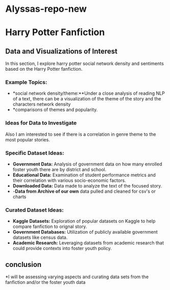 # Alyssas-repo-new
# Harry Potter Fanfiction 

## Data and Visualizations of Interest
In this section, I explore harry potter social network density and sentiments based on the Harry Potter fanfiction.
### Example Topics:
- *social network density/theme:**Under a close analysis of reading NLP of a text, there can be a visualization of the theme of the story and the characters network density
- *comparisons of themes and popularity.

### Ideas for Data to Investigate
Also I am interested to see if there is a correlation in genre theme to the most popular stories.

### Specific Dataset Ideas:
- **Government Data:** Analysis of government data on how many enrolled foster youth there are by district and school.
- **Educational Data:** Examination of student performance metrics and their correlation with various socio-economic factors.
- **Downloaded Data:** Data made to analyze the text of the focused story.
- -**Data from Archive of our own** data pulled and cleaned for csv's or charts


### Curated Dataset Ideas:
- **Kaggle Datasets:** Exploration of popular datasets on Kaggle to help compare fanfiction to orignal story.
- **Government Databases:** Utilization of publicly available government datasets like census data.
- **Academic Research:** Leveraging datasets from academic research that could provide contexts into foster youth policy.


## conclusion 
*I will be assessing varying aspects and curating data sets from the fanfiction and/or the foster youth data